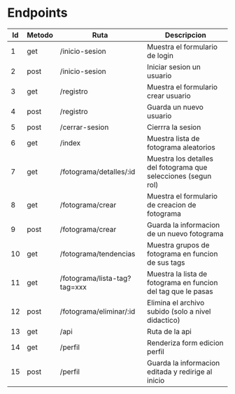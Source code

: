 # Endpoints

| Id  | Metodo | Ruta                         | Descripcion                                                    |
| --- | ------ | ---------------------------- | -------------------------------------------------------------- |
| 1   | get    | /inicio-sesion               | Muestra el formulario de login                                 |
| 2   | post   | /inicio-sesion               | Iniciar sesion un usuario                                      |
| 3   | get    | /registro                    | Muestra el formulario crear usuario                            |
| 4   | post   | /registro                    | Guarda un nuevo usuario                                        |
| 5   | post   | /cerrar-sesion               | Cierrra la sesion                                              |
| 6   | get    | /index                       | Muestra lista de fotograma aleatorios                          |
| 7   | get    | /fotograma/detalles/:id      | Muestra los detalles del fotograma que selecciones (segun rol) |
| 8   | get    | /fotograma/crear             | Muestra el formulario de creacion de fotograma                 |
| 9   | post   | /fotograma/crear             | Guarda la informacion de un nuevo fotograma                    |
| 10  | get    | /fotograma/tendencias        | Muestra grupos de fotograma en funcion de sus tags             |
| 11  | get    | /fotograma/lista-tag?tag=xxx | Muestra la lista de fotograma en funcion del tag que le pasas  |
| 12  | post   | /fotograma/eliminar/:id      | Elimina el archivo subido (solo a nivel didactico)             |
| 13  | get    | /api                         | Ruta de la api                                                 |
| 14  | get    | /perfil                      | Renderiza form edicion perfil                                  |
| 15  | post   | /perfil                      | Guarda la informacion editada y redirige al inicio             |
